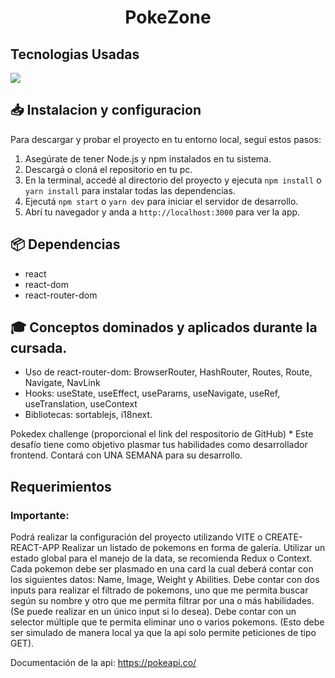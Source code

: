 <div align='center'>
  
# PokeZone

</div>

## Tecnologias Usadas

<img src="https://skillicons.dev/icons?i=react,typescript,javascript,html,css,sass"></img>

## 📥 Instalacion y configuracion
Para descargar y probar el proyecto en tu entorno local, seguí estos pasos:

1. Asegúrate de tener Node.js y npm instalados en tu sistema.
2. Descargá o cloná el repositorio en tu pc.
3. En la terminal, accedé al directorio del proyecto y ejecuta `npm install` o `yarn install` para instalar todas las dependencias.
4. Ejecutá `npm start` o `yarn dev` para iniciar el servidor de desarrollo.
5. Abrí tu navegador y anda a `http://localhost:3000` para ver la app.

## 📦 Dependencias

- react
- react-dom
- react-router-dom

## 🎓 Conceptos dominados y aplicados durante la cursada.

- Uso de react-router-dom: BrowserRouter, HashRouter, Routes, Route, Navigate, NavLink
- Hooks: useState, useEffect, useParams, useNavigate, useRef, useTranslation, useContext
- Bibliotecas: sortablejs, i18next.


Pokedex challenge (proporcional el link del respositorio de GitHub) *
Este desafío tiene como objetivo plasmar tus habilidades como desarrollador frontend. Contará con UNA SEMANA para su desarrollo. 

## Requerimientos

### Importante: 

Podrá realizar la configuración del proyecto utilizando VITE o CREATE-REACT-APP
Realizar un listado de pokemons en forma de galería.
Utilizar un estado global para el manejo de la data, se recomienda Redux o Context.
Cada pokemon debe ser plasmado en una card la cual deberá contar con los siguientes datos: Name, Image, Weight y Abilities.
Debe contar con dos inputs para realizar el filtrado de pokemons, uno que me permita buscar según su nombre y otro que me permita filtrar por una o más habilidades. (Se puede realizar en un único input si lo desea).
Debe contar con un selector múltiple que te permita eliminar uno o varios pokemons. (Esto debe ser simulado de manera local ya que la api solo permite peticiones de tipo GET). 

Documentación de la api: https://pokeapi.co/ 